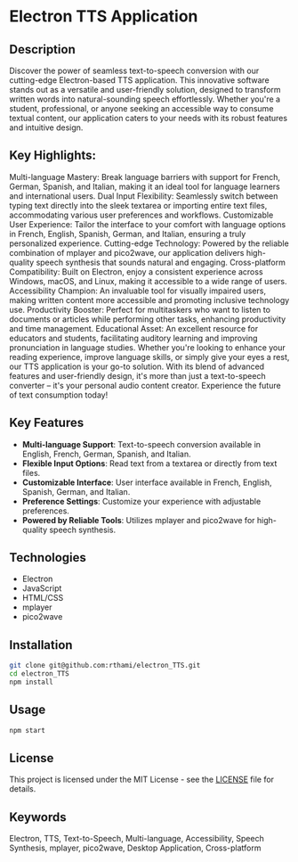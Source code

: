 # Electron TTS Application

## Description

Discover the power of seamless text-to-speech conversion with our cutting-edge Electron-based TTS application. This innovative software stands out as a versatile and user-friendly solution, designed to transform written words into natural-sounding speech effortlessly. Whether you're a student, professional, or anyone seeking an accessible way to consume textual content, our application caters to your needs with its robust features and intuitive design.

## Key Highlights:
Multi-language Mastery: Break language barriers with support for French, German, Spanish, and Italian, making it an ideal tool for language learners and international users.
Dual Input Flexibility: Seamlessly switch between typing text directly into the sleek textarea or importing entire text files, accommodating various user preferences and workflows.
Customizable User Experience: Tailor the interface to your comfort with language options in French, English, Spanish, German, and Italian, ensuring a truly personalized experience.
Cutting-edge Technology: Powered by the reliable combination of mplayer and pico2wave, our application delivers high-quality speech synthesis that sounds natural and engaging.
Cross-platform Compatibility: Built on Electron, enjoy a consistent experience across Windows, macOS, and Linux, making it accessible to a wide range of users.
Accessibility Champion: An invaluable tool for visually impaired users, making written content more accessible and promoting inclusive technology use.
Productivity Booster: Perfect for multitaskers who want to listen to documents or articles while performing other tasks, enhancing productivity and time management.
Educational Asset: An excellent resource for educators and students, facilitating auditory learning and improving pronunciation in language studies.
Whether you're looking to enhance your reading experience, improve language skills, or simply give your eyes a rest, our TTS application is your go-to solution. With its blend of advanced features and user-friendly design, it's more than just a text-to-speech converter – it's your personal audio content creator. Experience the future of text consumption today!

## Key Features

- **Multi-language Support**: Text-to-speech conversion available in English, French, German, Spanish, and Italian.
- **Flexible Input Options**: Read text from a textarea or directly from text files.
- **Customizable Interface**: User interface available in French, English, Spanish, German, and Italian.
- **Preference Settings**: Customize your experience with adjustable preferences.
- **Powered by Reliable Tools**: Utilizes mplayer and pico2wave for high-quality speech synthesis.

## Technologies

- Electron
- JavaScript
- HTML/CSS
- mplayer
- pico2wave

## Installation

```bash
git clone git@github.com:rthami/electron_TTS.git
cd electron_TTS
npm install
```
## Usage
```bash
npm start
```
## License

This project is licensed under the MIT License - see the [LICENSE](LICENSE) file for details.

## Keywords

Electron, TTS, Text-to-Speech, Multi-language, Accessibility, Speech Synthesis, mplayer, pico2wave, Desktop Application, Cross-platform
